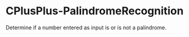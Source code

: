# CPlusPlus-PalindromeRecognition
Determine if a number entered as input is or is not a palindrome.
